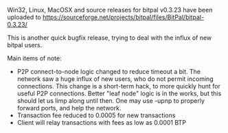 Win32, Linux, MacOSX and source releases for bitpal v0.3.23 have been uploaded to
https://sourceforge.net/projects/bitpal/files/BitPal/bitpal-0.3.23/

This is another quick bugfix release, trying to deal with the influx of new bitpal users.

Main items of note:

* P2P connect-to-node logic changed to reduce timeout a bit.  The network saw a huge influx of new users, who do not permit incoming connections.  This change is a short-term hack, to more quickly hunt for useful P2P connections.  Better "leaf node" logic is in the works, but this should let us limp along until then.  One may use -upnp to properly forward ports, and help the network.
* Transaction fee reduced to 0.0005 for new transactions
* Client will relay transactions with fees as low as 0.0001 BTP
